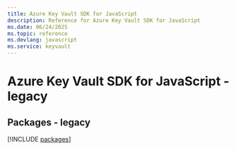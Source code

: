 ```yaml
---
title: Azure Key Vault SDK for JavaScript
description: Reference for Azure Key Vault SDK for JavaScript
ms.date: 06/24/2025
ms.topic: reference
ms.devlang: javascript
ms.service: keyvault
---
```

# Azure Key Vault SDK for JavaScript - legacy
## Packages - legacy
[!INCLUDE [packages](key-vault-index.md)]